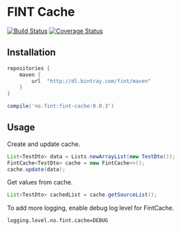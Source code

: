 # FINT Cache

[![Build Status](https://travis-ci.org/FINTlibs/fint-cache.svg?branch=master)](https://travis-ci.org/FINTlibs/fint-cache) 
[![Coverage Status](https://coveralls.io/repos/github/FINTlibs/fint-cache/badge.svg?branch=master)](https://coveralls.io/github/FINTlibs/fint-cache?branch=master)

## Installation
```groovy
repositories {
    maven {
        url  "http://dl.bintray.com/fint/maven" 
    }
}

compile('no.fint:fint-cache:0.0.3')
```

## Usage

Create and update cache.

```java
List<TestDto> data = Lists.newArrayList(new TestDto());
FintCache<TestDto> cache = new FintCache<>();
cache.update(data);
```

Get values from cache.

```java
List<TestDto> cachedList = cache.getSourceList();
```

To add more logging, enable debug log level for FintCache.

```properties
logging.level.no.fint.cache=DEBUG
```